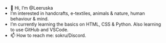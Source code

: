 - 👋 Hi, I’m @Leeruska
- I’m interested in handcrafts, e-textiles, animals & nature, human behaviour & mind.
- I’m currently learning the basics on HTML, CSS & Python. Also learning to use GitHub and VSCode. 
- 📫 How to reach me: sokru/Discord. 

<!---
Leeruska/Leeruska is a ✨ special ✨ repository because its `README.md` (this file) appears on your GitHub profile.
You can click the Preview link to take a look at your changes.
--->
